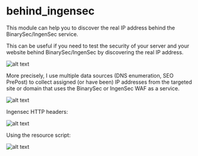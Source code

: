 # behind_ingensec

This module can help you to discover the real IP address behind the BinarySec/IngenSec service.

This can be useful if you need to test the security of your server and your website 
behind BinarySec/IngenSec by discovering the real IP address.

![alt text][module_info]

More precisely, I use multiple data sources (DNS enumeration, SEO PrePost) to collect
assigned (or have been) IP addresses from the targeted site or domain that uses the 
BinarySec or IngenSec WAF as a service.

![alt text][module_demo]

Ingensec HTTP headers:

![alt text][module_waf_ingensec]

Using the resource script:

![alt text][script_autodiscover]

[module_info]: https://raw.githubusercontent.com/mekhalleh/behind_ingensec/master/pictures/01-demo.png "Module: info"
[module_demo]: https://raw.githubusercontent.com/mekhalleh/behind_ingensec/master/pictures/02-demo.png "Module: demo"
[module_waf_ingensec]: https://raw.githubusercontent.com/mekhalleh/behind_ingensec/master/pictures/03-demo.png "Module: Ingensec"
[script_autodiscover]: https://raw.githubusercontent.com/mekhalleh/behind_ingensec/master/pictures/04-demo.png "Module: By autodiscover"